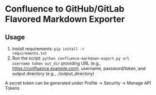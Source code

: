 # Confluence to GitHub/GitLab Flavored Markdown Exporter

## Usage

1. Install requirements: <code>pip install -r requirements.txt</code>
2. Run the script: <code>python confluence-markdown-export.py url username token out_dir</code>
   providing URL (e.g., https://confluence.example.com), username, password/token,
   and output directory (e.g., ./output_directory)

A secret token can be generated under Profile -> Security -> Manage API Tokens
